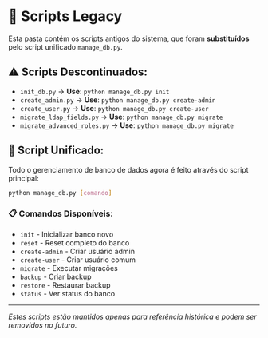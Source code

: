 # 📁 Scripts Legacy

Esta pasta contém os scripts antigos do sistema, que foram **substituídos** pelo script unificado `manage_db.py`.

## ⚠️ **Scripts Descontinuados:**

- `init_db.py` → **Use**: `python manage_db.py init`
- `create_admin.py` → **Use**: `python manage_db.py create-admin`
- `create_user.py` → **Use**: `python manage_db.py create-user`
- `migrate_ldap_fields.py` → **Use**: `python manage_db.py migrate`
- `migrate_advanced_roles.py` → **Use**: `python manage_db.py migrate`

## 🚀 **Script Unificado:**

Todo o gerenciamento de banco de dados agora é feito através do script principal:

```bash
python manage_db.py [comando]
```

### 📋 **Comandos Disponíveis:**

- `init` - Inicializar banco novo
- `reset` - Reset completo do banco
- `create-admin` - Criar usuário admin
- `create-user` - Criar usuário comum
- `migrate` - Executar migrações
- `backup` - Criar backup
- `restore` - Restaurar backup
- `status` - Ver status do banco

---

*Estes scripts estão mantidos apenas para referência histórica e podem ser removidos no futuro.*